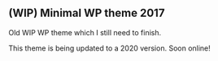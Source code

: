 ## (WIP) Minimal WP theme 2017

Old WIP WP theme which I still need to finish.

This theme is being updated to a 2020 version. Soon online!

